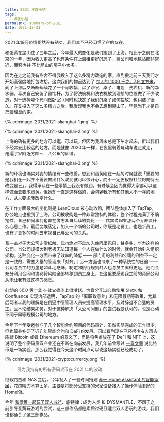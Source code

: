 ```yaml
---
title: 2021 年度小结
tags:
  - 年度小结
permalink: summary-of-2021
date: 2021-12-31
---
```

2021 年新冠疫情仍然没有结束，我们甚至已经习惯了它的存在。

和蛋黄在昆山住了三年之后，今年最大的变化是我们搬到了上海。相比于之前在北京的一年，因为收入更高了也有条件在上海租更好的房子，离公司和地铁站都非常近，面积也并 [不比昆山的房子小太多](https://twitter.com/jysperm/status/1405473824515051521)。

因为在走之前我有些舍不得我投入了这么多精力改造的家，直到搬走前三天我们才开始高强度地打包收拾。这次我们的物品达到了 [惊人的 1000 千克、7.9 立方米](https://twitter.com/jysperm/status/1402669620163584001)，到了上海后又断断续续花了一个月收拾，买了沙发、桌子、电视、洗衣机、新的净水器，再次自己安装了窗帘杆，为了将洗碗机和洗衣机放到理想的位置做了不少改造，对于选择哪个房间做卧室（同时也决定了我们的桌子如何摆放）也纠结了很久。在又投入了这么多精力之后，我发现我也不会去想到昆山了，毕竟当下才是自己最理想的家。

{% cdnimage '2021/2021-shanghai-1.png' %}

{% cdnimage '2021/2021-shanghai-2.png' %}

上海的确有更多的地方可以逛、可以玩，但因为我周末总是下午才起床，所以我们不经常去比较远的地方。而是就像 2020 年一样，在夜里骑着电动车说走就走，走遍了家附近方圆七、八公里的区域。

{% cdnimage '2021/2021-shanghai-3.png' %}

新的环境也确实对我的情绪有一些改善。想到和蛋黄刚在一起的时候就说「重要的是我们在一起并不需要做出什么改变就可以很开心，而不一定要按照社会的期待去改变自己」，我得承认在一些事情上我没有做到，有时候会因为觉得大家都可以这样做而去要求蛋黄。但她却一直是这样做的，会包容我所有和其他人不一样的地方，从未要求我改变什么。

在工作方面最大的变化则是 LeanCloud 被心动收购，团队整体加入了 TapTap，办公地点也搬到了上海。公司被收购是一种非常独特的体验，整个过程充满了不确定性，自己和同事们也都在考虑各自后续的变化 —— 其实说起来那两个月都没什么心思工作。最后尘埃落定，加入一个新的公司时，你既是老员工，也是新员工，也有了更多的时间去审视自己与公司的关系。

我一直对于大公司非常抵触，我也绝对不会加入像阿里巴巴、拼多多、华为这样的公司。当公司规模大到老板无法知道每一个人在做什么的时候，就会开始引入组织架构。这种变化一方面带来了效率的降低 —— 部门间的利益和公司的利益不一定是一致的，需要大量的管理来「对齐」；另一方面也带来了一种系统性的压迫 —— 公司与员工的力量是如此地悬殊，制定和执行规则的人也与员工离得更远，他们会充分利用合同和协议将风险全部转移到员工身上，在这里要感谢我之前的两家公司从未让我有过这样的感觉。

心动的 CEO [黄一孟](https://twitter.com/DashHuang) 在社交媒体上很活跃，也曾分享过心动使用 Slack 和 Confluence 实现内部透明，TapTap 的「离职致意金」和无限假期等政策，尤其后两者以我的理解是在倒逼中层管理人员来提高管理水平，及时辞退不合适的员工。且不论结果如何，对于这种解决「大公司问题」的尝试我是认可的，也是心动不同于同等规模公司的地方。

今年下半年受邀参与了几个智能合约项目的代码审计，虽然实际完成的工作很少，但也算是补习了近几年智能合约和 DeFi 的发展。可以看到现在已经很少有人再去质疑 Bitcoin 或者 Ethereum 的意义了，而是将焦点放在了 DeFi 和 NFT 上，这说明了整个密码货币产业还在不断在向前发展，我几年前曾写过 [一篇文章](https://jysperm.me/2017/06/why-i-trade-bitcoin/) 说比特币是一场实验，那么我觉得在今天这个时间点可以说这场实验已经成功了。

{% cdnimage '2021/2021-cryptocurrency.png' %}

> 图为我持有的所有密码货币在 2021 年的波动

继软路由和 NAS 之后，今年投入了一些时间搭建 [基于 Home Assistant 的智能家居](https://twitter.com/jysperm/status/1450448737545834499)，花的精力不算太多，主要是将部分受支持的米家设备接入了操作体验更好的 HomeKit。

今年 [和蛋黄一起玩了双人成行](https://twitter.com/jysperm/status/1477688573470015489)、底特律：成为人类 和 DYSMANTLE，不同于之前引导蛋黄玩游戏的尝试，这三部作品都是素质过硬且适合双人游玩的游戏，我们也都通关了这三部作品。
